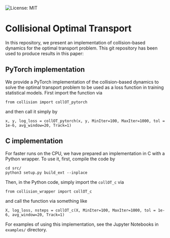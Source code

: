 ![License: MIT](https://img.shields.io/badge/License-MIT-yellow.svg)

# Collisional Optimal Transport

In this repository, we present an implementation of collision-based dynamics for the optimal transport problem. This git repository has been used to produce results in this paper:

## PyTorch implementation
We provide a PyTorch implementation of the collision-based dynamics to solve the optimal transport problem to be used as a loss function in training statistical models. First import the function via
```
from collision import collOT_pytorch
```
and then call it simply by
```
x, y, log_loss = collOT_pytorch(x, y, MinIter=100, MaxIter=1000, tol = 1e-6, avg_window=20, Track=1)
```

## C implementation
For faster runs on the CPU, we have prepared an implementation in C with a Python wrapper. To use it, first, compile the code by

```
cd src/
python3 setup.py build_ext --inplace
```

Then, in the Python code, simply import the ```collOT_c``` via
```
from collision_wrapper import collOT_c
```
and call the function via something like
```
X, log_loss, nsteps = collOT_c(X, MinIter=100, MaxIter=1000, tol = 1e-6, avg_window=20, Track=1)
```

For examples of using this implementation, see the Jupyter Notebooks in ```examples/``` directory.
